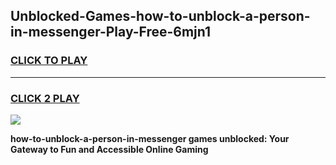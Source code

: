 
## Unblocked-Games-how-to-unblock-a-person-in-messenger-Play-Free-6mjn1
<h3>
<a href="https://premium76.site?title=how-to-unblock-a-person-in-messenger&ref=23A">CLICK TO PLAY</a></h3>
<hr>

<h3>
<a href="https://premium76.site?title=how-to-unblock-a-person-in-messenger&ref=23A">CLICK 2 PLAY</a>
  
</h3>

<a href="https://premium76.site?title=how-to-unblock-a-person-in-messenger&ref=23A"><img src="https://clearcache.store/games.png"></a>


**how-to-unblock-a-person-in-messenger games unblocked: Your Gateway to Fun and Accessible Online Gaming**
